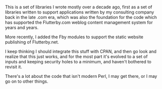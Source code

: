 This is a set of libraries I wrote mostly over a decade ago, first as
a set of libraries written to support applications written by my
consulting company back in the late .com era, which was also the
foundation for the code which has supported the Flutterby.com weblog
content management system for years and years.

More recently, I added the Fby modules to support the static website
publishing of Flutterby.net.

I keep thinking I should integrate this stuff with CPAN, and then go
look and realize that this just works, and for the most part it's
evolved to a set of inputs and keeping security holes to a minimum,
and haven't bothered to revisit it.

There's a lot about the code that isn't modern Perl, I may get there,
or I may go on to other things.



